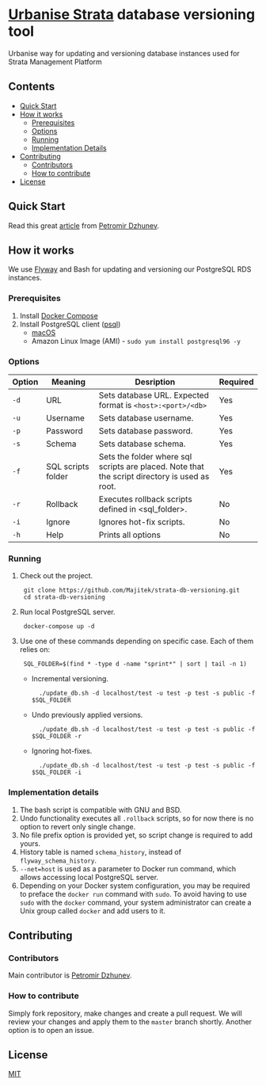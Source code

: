 # [Urbanise Strata](https://urbanise.com/platform/strata-management/) database versioning tool
Urbanise way for updating and versioning database instances used for Strata Management Platform

## Contents

- [Quick Start](#quick-start)
- [How it works](#how-it-works)
    - [Prerequisites](#prerequisites)
    - [Options](#options)
    - [Running](#running)
    - [Implementation Details](#implementation-details)
- [Contributing](#contributing)
    - [Contributors](#contributors)
    - [How to contribute](#how-to-contribute)
- [License](#license)

## Quick Start

Read this great [article](https://medium.com/@pdzhunev/database-versioning-with-flyway-and-bash-b5e747685799) from [Petromir Dzhunev](https://twitter.com/dzhunev).

## How it works

We use [Flyway](https://flywaydb.org/) and Bash for updating and versioning our PostgreSQL RDS instances.

### Prerequisites

1. Install [Docker Compose](https://docs.docker.com/compose/install/)
2. Install PostgreSQL client ([psql](https://www.postgresql.org/docs/current/static/app-psql.html))
    - [macOS](https://stackoverflow.com/a/46703723)
    - Amazon Linux Image (AMI) - `sudo yum install postgresql96 -y`
    
### Options

|Option|Meaning|Desription|Required| 
|------|-------|----------|--------|
| `-d` | URL | Sets database URL. Expected format is `<host>:<port>/<db>` | Yes |
| `-u` | Username | Sets database username. | Yes |
| `-p` | Password | Sets database password. | Yes |
| `-s` | Schema | Sets database schema. | Yes |
| `-f` | SQL scripts folder | Sets the folder where sql scripts are placed. Note that the script directory is used as root. | Yes |
| `-r` | Rollback | Executes rollback scripts defined in <sql_folder>. | No |
| `-i` | Ignore | Ignores hot-fix scripts. | No |
| `-h` | Help | Prints all options | No |
    
### Running

1. Check out the project.
   
   		git clone https://github.com/Majitek/strata-db-versioning.git	
   		cd strata-db-versioning

2. Run local PostgreSQL server.

		docker-compose up -d
		
3. Use one of these commands depending on specific case. Each of them relies on:
			
		SQL_FOLDER=$(find * -type d -name "sprint*" | sort | tail -n 1)
	
	* Incremental versioning.
			
			./update_db.sh -d localhost/test -u test -p test -s public -f $SQL_FOLDER
			
	* Undo previously applied versions.
	
			./update_db.sh -d localhost/test -u test -p test -s public -f $SQL_FOLDER -r
			
	* Ignoring hot-fixes.
	
			./update_db.sh -d localhost/test -u test -p test -s public -f $SQL_FOLDER -i

### Implementation details

1. The bash script is compatible with GNU and BSD.
2. Undo functionality executes all `.rollback` scripts, so for now there is no option to revert only single change.
3. No file prefix option is provided yet, so script change is required to add yours.
4. History table is named `schema_history`, instead of `flyway_schema_history`.
5. `--net=host` is used as a parameter to Docker run command, which allows accessing local PostgreSQL server.
6. Depending on your Docker system configuration, you may be required to preface the `docker run` command with `sudo`. To avoid having to use `sudo` with the `docker` command, your system administrator can create a Unix group called `docker` and add users to it.

## Contributing

### Contributors

Main contributor is [Petromir Dzhunev](https://bg.linkedin.com/in/pdzhunev).

### How to contribute

Simply fork repository, make changes and create a pull request. We will review your changes and apply them to the `master` branch shortly.
Another option is to open an issue.

## License

[MIT](LICENSE)
